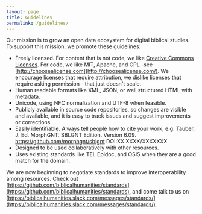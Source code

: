 ```yaml
---
layout: page
title: Guidelines
permalink: /guidelines/
---
```

Our mission is to grow an open data ecosystem for digital biblical studies. To support this mission, we promote these guidelines:

- Freely licensed. For content that is not code, we like [Creative Commons Licenses](http://creativecommons.org/choose/).  For code, we like MIT, Apache, and GPL -see [http://choosealicense.com](http://choosealicense.com/).  We encourage licenses that require attribution, we dislike licenses that require asking permission - that just doesn't scale.
- Human readable formats like XML, JSON, or well structured HTML with metadata.
- Unicode, using NFC normalization and UTF-8 when feasible.
- Publicly available in source code repositories, so changes are visible and available, and it is easy to track issues and suggest improvements or corrections.
- Easily identifiable. Always tell people how to cite your work, e.g. 
  Tauber, J. Ed. MorphGNT: SBLGNT Edition. Version 6.09. https://github.com/morphgnt/sblgnt DOI:XX.XXXX/XXXXXXX.
- Designed to be used collaboratively with other resources.
- Uses existing standards like TEI, Epidoc, and OSIS when they are a good match for the domain.

We are now beginning to negotiate standards to improve interoperability among resources.  Check out [https://github.com/biblicalhumanities/standards](https://github.com/biblicalhumanities/standards), and come talk to us on [https://biblicalhumanities.slack.com/messages/standards/](https://biblicalhumanities.slack.com/messages/standards/).
